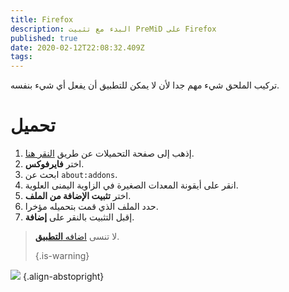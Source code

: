 ```yaml
---
title: Firefox
description: البدء مع تثبيت PreMiD على Firefox
published: true
date: 2020-02-12T22:08:32.409Z
tags:
---
```


تركيب الملحق شيء مهم جدا لأن لا يمكن للتطبيق أن يفعل أي شيء بنفسه.

# تحميل
1. إذهب إلى صفحة التحميلات عن طريق [النقر هنا](https://premid.app/downloads).
2. اختر **فايرفوكس**.
3. ابحث عن `about:addons`.
4. انقر على أيقونة المعدات الصغيرة في الزاوية اليمنى العلوية.
5. اختر **تثبيت الإضافة من الملف**.
6. حدد الملف الذي قمت بتحميله مؤخرا.
7. إقبل التثبيت بالنقر على **إضافة**.

> لا تنسى [اضافه **التطبيق**](/install). 
> 
> {.is-warning}

![](https://img.icons8.com/color/2x/firefox.png) {.align-abstopright}